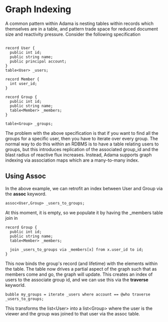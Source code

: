 # Graph Indexing

A common pattern within Adama is nesting tables within records which themselves are in a table, and pattern trade space for reduced document size and reactivity pressure. Consider the following specification

```adama

record User {
  public int id;
  public string name;
  public principal account;
}
table<User> _users;

record Member {
  int user_id;
}

record Group {
  public int id;
  public string name;
  table<Member> _members;
}

table<Group> _groups;
```

The problem with the above specification is that if you want to find all the groups for a specific user, then you have to iterate over every group.
The normal way to do this within an RDBMS is to have a table relating users to groups, but this introduces replication of the associated group_id and the blast radius of reactive flux increases.
Instead, Adama supports graph indexing via association maps which are a many-to-many index.

## Using Assoc

In the above example, we can retrofit an index between User and Group via the **assoc** keyword.

```adama
assoc<User,Group> _users_to_groups;
```

At this moment, it is empty, so we populate it by having the _members table join in

```adama
record Group {
  public int id;
  public string name;
  table<Member> _members;
  
  join _users_to_groups via _members[x] from x.user_id to id;
}
```

This now binds the group's record (and lifetime) with the elements within the table.
The table now drives a partial aspect of the graph such that as members come and go, the graph will update.
This creates an index of users to the associate group id, and we can use this via the **traverse** keyworld.

```adama
bubble my_groups = iterate _users where account == @who traverse _users_to_groups; 
```

This transforms the list&lt;User&gt; into a list&lt;Group&gt; where the user is the viewer and the group was joined to that user via the assoc table.
